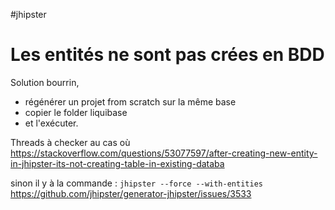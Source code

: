 #jhipster 


# Les entités ne sont pas crées en BDD

Solution bourrin, 
- régénérer un projet from scratch sur la même base
- copier le folder liquibase
- et l'exécuter.

Threads à checker au cas où
https://stackoverflow.com/questions/53077597/after-creating-new-entity-in-jhipster-its-not-creating-table-in-existing-databa

sinon il y à la commande : `jhipster --force --with-entities`
https://github.com/jhipster/generator-jhipster/issues/3533
